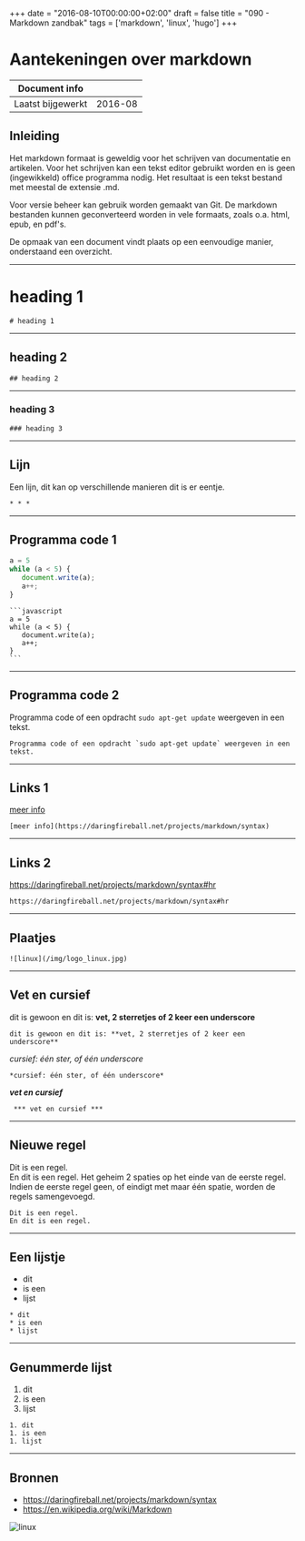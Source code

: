 +++
date = "2016-08-10T00:00:00+02:00"
draft = false
title = "090 - Markdown zandbak"
tags = ['markdown', 'linux', 'hugo']
+++

# Aantekeningen over markdown 


| Document info       |             |
|---------------------|-------------|
| Laatst bijgewerkt   | 2016-08     |


## Inleiding
Het markdown formaat is geweldig voor het schrijven van documentatie en artikelen.
Voor het schrijven kan een tekst editor gebruikt worden en is geen (ingewikkeld) 
office programma nodig.
Het resultaat is een tekst bestand met meestal de extensie .md.

Voor versie beheer kan gebruik worden gemaakt van Git. De markdown bestanden 
kunnen geconverteerd worden in vele formaats, zoals o.a. html, epub, en pdf's.

De opmaak van een document vindt plaats op een eenvoudige manier, 
onderstaand een overzicht.



* * * 

# heading 1
```
# heading 1
```

* * * 

## heading 2
```
## heading 2
```

* * * 

### heading 3
```
### heading 3
```

* * * 

## Lijn

Een lijn, dit kan op verschillende manieren dit is er eentje.
```
* * * 
```

* * * 

## Programma code 1

```javascript
a = 5
while (a < 5) {
   document.write(a);
   a++;
}
```

````
```javascript
a = 5
while (a < 5) {
   document.write(a);
   a++;
}
```
````


* * * 

## Programma code 2

Programma code of een opdracht `sudo apt-get update` weergeven in een tekst.

```
Programma code of een opdracht `sudo apt-get update` weergeven in een tekst.
```


* * * 

## Links 1

[meer info](https://daringfireball.net/projects/markdown/syntax)
```
[meer info](https://daringfireball.net/projects/markdown/syntax)
```

* * * 


## Links 2

https://daringfireball.net/projects/markdown/syntax#hr

```
https://daringfireball.net/projects/markdown/syntax#hr
```


* * * 
## Plaatjes

```
![linux](/img/logo_linux.jpg)
```

* * * 

## Vet en cursief

dit is gewoon en dit is: **vet, 2 sterretjes of 2 keer een underscore**
```
dit is gewoon en dit is: **vet, 2 sterretjes of 2 keer een underscore**
```

*cursief: één ster, of één underscore*
```
*cursief: één ster, of één underscore*
```

***vet en cursief***
```
 *** vet en cursief ***
```


* * * 
## Nieuwe regel
Dit is een regel.  
En dit is een regel. Het geheim 2 spaties op het einde van de eerste regel. Indien de eerste regel geen, of eindigt
met maar één spatie, worden de regels samengevoegd.
```
Dit is een regel.  
En dit is een regel. 
```


* * * 
## Een lijstje

* dit 
* is een
* lijst

```
* dit 
* is een
* lijst
```


* * * 
## Genummerde lijst

1. dit
1. is een
1. lijst

```
1. dit
1. is een
1. lijst
```


* * *
## Bronnen
* https://daringfireball.net/projects/markdown/syntax
* https://en.wikipedia.org/wiki/Markdown


![linux](/img/logo_linux.jpg)

